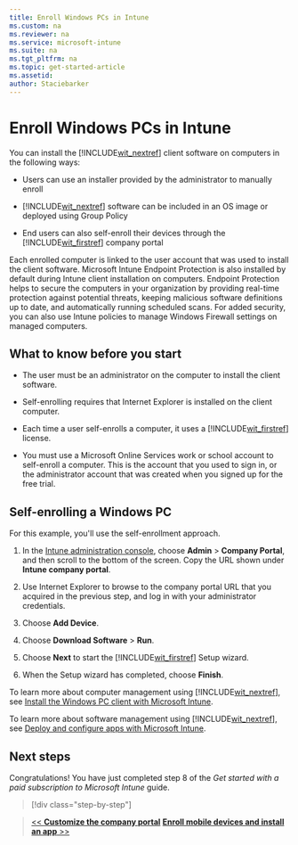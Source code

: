 ```yaml
---
title: Enroll Windows PCs in Intune
ms.custom: na
ms.reviewer: na
ms.service: microsoft-intune
ms.suite: na
ms.tgt_pltfrm: na
ms.topic: get-started-article
ms.assetid:
author: Staciebarker
---
```


# Enroll Windows PCs in Intune

You can install the [!INCLUDE[wit_nextref](../includes/wit_nextref_md.md)] client software on computers in the following ways:

-   Users can use an installer provided by the administrator to manually enroll

-   [!INCLUDE[wit_nextref](../includes/wit_nextref_md.md)] software can be included in an OS image or deployed using Group Policy

-   End users can also self-enroll their devices through the [!INCLUDE[wit_firstref](../includes/wit_firstref_md.md)] company portal

Each enrolled computer is linked to the user account that was used to install the client software. Microsoft Intune Endpoint Protection is also installed by default during Intune client installation on computers. Endpoint Protection helps to secure the computers in your organization by providing real-time protection against potential threats, keeping malicious software definitions up to date, and automatically running scheduled scans. For added security, you can also use Intune policies to manage Windows Firewall settings on managed computers.

## What to know before you start

-   The user must be an administrator on the computer to install the client software.

-   Self-enrolling requires that Internet Explorer is installed on the client computer.

-   Each time a user self-enrolls a computer, it uses a [!INCLUDE[wit_firstref](../includes/wit_firstref_md.md)] license.

-   You must use a Microsoft Online Services work or school account to self-enroll a computer. This is the account that you used to sign in, or the administrator account that was created when you signed up for the free trial.

## Self-enrolling a Windows PC
For this example, you'll use the self-enrollment approach.

1.  In the [Intune administration console](https://manage.microsoft.com/), choose **Admin** > **Company Portal**, and then scroll to the bottom of the screen. Copy the URL shown under **Intune company portal**.

2.  Use Internet Explorer to browse to the company portal URL that you acquired in the previous step, and log in with your administrator credentials.

3.  Choose **Add Device**.

4.  Choose **Download Software** > **Run**.

5.  Choose **Next** to start the [!INCLUDE[wit_firstref](../includes/wit_firstref_md.md)] Setup wizard.

6.  When the Setup wizard has completed, choose **Finish**.

To learn more about computer management using [!INCLUDE[wit_nextref](../includes/wit_nextref_md.md)], see [Install the Windows PC client with Microsoft Intune](/Intune/deployuse/install-the-windows-pc-client-with-microsoft-intune.html).

To learn more about software management using [!INCLUDE[wit_nextref](../includes/wit_nextref_md.md)], see [Deploy and configure apps with Microsoft Intune](/Intune/deployuse/deploy-and-configure-apps-with-microsoft-intune.html).

## Next steps
Congratulations! You have just completed step 8 of the *Get started with a paid subscription to Microsoft Intune* guide.
>[!div class="step-by-step"]

>[<< **Customize the company portal**](.\get-started-with-a-paid-subscription-to-microsoft-intune-step-7.md)     [**Enroll mobile devices and install an app** >>](.\get-started-with-a-paid-subscription-to-microsoft-intune-step-9.md)  
